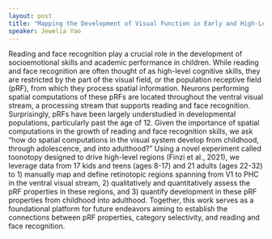 ```yaml
---
layout: post
title: "Mapping the Development of Visual Function in Early and High-Level Visual Cortex: Insights from Toonotopic Maps"
speaker: Jewelia Yao
---
```


Reading and face recognition play a crucial role in the development of socioemotional skills and academic performance in children. While reading and face recognition are often thought of as high-level cognitive skills, they are restricted by the part of the visual field, or the population receptive field (pRF), from which they process spatial information. Neurons performing spatial computations of these pRFs are located throughout the ventral visual stream, a processing stream that supports reading and face recognition. Surprisingly, pRFs have been largely understudied in developmental populations, particularly past the age of 12. Given the importance of spatial computations in the growth of reading and face recognition skills, we ask “how do spatial computations in the visual system develop from childhood, through adolescence, and into adulthood?” Using a novel experiment called toonotopy designed to drive high-level regions (Finzi et al., 2021), we leverage data from 17 kids and teens (ages 8-17) and 21 adults (ages 22-32) to 1) manually map and define retinotopic regions spanning from V1 to PHC in the ventral visual stream, 2) qualitatively and quantitatively assess the pRF properties in these regions, and 3) quantify development in these pRF properties from childhood into adulthood. Together, this work serves as a foundational platform for future endeavors aiming to establish the connections between pRF properties, category selectivity, and reading and face recognition.
